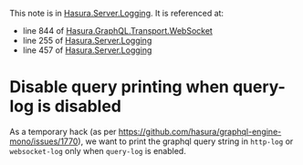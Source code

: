 This note is in [Hasura.Server.Logging](https://github.com/hasura/graphql-engine/blob/master/server/src-lib/Hasura/Server/Logging.hs#L262).
It is referenced at:
  - line 844 of [Hasura.GraphQL.Transport.WebSocket](https://github.com/hasura/graphql-engine/blob/master/server/src-lib/Hasura/GraphQL/Transport/WebSocket.hs#L844)
  - line 255 of [Hasura.Server.Logging](https://github.com/hasura/graphql-engine/blob/master/server/src-lib/Hasura/Server/Logging.hs#L255)
  - line 457 of [Hasura.Server.Logging](https://github.com/hasura/graphql-engine/blob/master/server/src-lib/Hasura/Server/Logging.hs#L457)

# Disable query printing when query-log is disabled

As a temporary hack (as per https://github.com/hasura/graphql-engine-mono/issues/1770),
we want to print the graphql query string in `http-log` or `websocket-log` only
when `query-log` is enabled.

